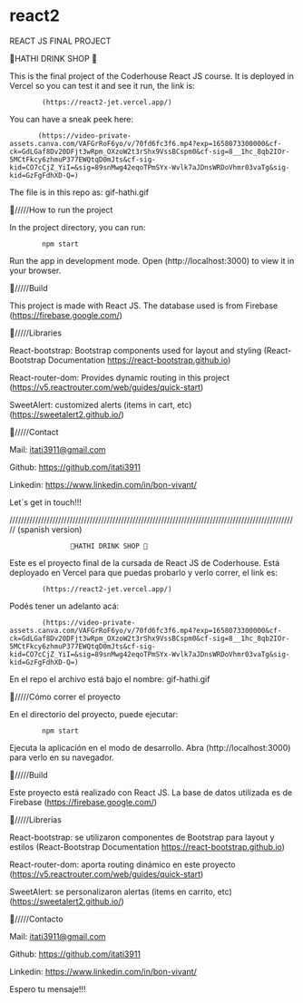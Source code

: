 # react2
REACT JS FINAL PROJECT


🍹HATHI DRINK SHOP 🍹
                   
This is the final project of the Coderhouse React JS course.
It is deployed in Vercel so you can test it and see it run, the link is:                  
            
            (https://react2-jet.vercel.app/)


You can have a sneak peek here:


           (https://video-private-assets.canva.com/VAFGrRoF6yo/v/70fd6fc3f6.mp4?exp=1658073300000&cf-ck=GdLGaf8Dv20DFjt3wRpm_OXzoW2t3rShx9VssBCspm0&cf-sig=8__1hc_8qb2IOr-5MCtFkcy6zhmuP377EWQtqD0mJts&cf-sig-kid=CO7cCjZ_YiI=&sig=89snMwg42eqoTPmSYx-Wvlk7aJDnsWRDoVhmr03vaTg&sig-kid=GzFgFdhXD-Q=)
       

The file is in this repo as: gif-hathi.gif


🍹/////How to run the project

In the project directory, you can run:

            npm start           
                   
Run the app in development mode.
Open (http://localhost:3000) to view it in your browser.


🍹/////Build

This project is made with React JS. The database used is from Firebase (https://firebase.google.com/)


🍹/////Libraries

React-bootstrap: Bootstrap components used for layout and styling (React-Bootstrap Documentation
https://react-bootstrap.github.io)

React-router-dom: Provides dynamic routing in this project (https://v5.reactrouter.com/web/guides/quick-start)

SweetAlert: customized alerts (items in cart, etc) (https://sweetalert2.github.io/)



🍹/////Contact

Mail: itati3911@gmail.com

Github: https://github.com/itati3911

Linkedin: https://www.linkedin.com/in/bon-vivant/

Let´s get in touch!!!


/////////////////////////////////////////////////////////////////////////////////////////////////////
(spanish version)

                   🍹HATHI DRINK SHOP 🍹

Este es el proyecto final de la cursada de React JS de Coderhouse.
Está deployado en Vercel para que puedas probarlo y verlo correr, el link es:

            (https://react2-jet.vercel.app/)


Podés tener un adelanto acá:


            (https://video-private-assets.canva.com/VAFGrRoF6yo/v/70fd6fc3f6.mp4?exp=1658073300000&cf-ck=GdLGaf8Dv20DFjt3wRpm_OXzoW2t3rShx9VssBCspm0&cf-sig=8__1hc_8qb2IOr-5MCtFkcy6zhmuP377EWQtqD0mJts&cf-sig-kid=CO7cCjZ_YiI=&sig=89snMwg42eqoTPmSYx-Wvlk7aJDnsWRDoVhmr03vaTg&sig-kid=GzFgFdhXD-Q=)

En el repo el archivo está bajo el nombre: gif-hathi.gif


🍹/////Cómo correr el proyecto

En el directorio del proyecto, puede ejecutar:

            npm start

Ejecuta la aplicación en el modo de desarrollo.
Abra (http://localhost:3000) para verlo en su navegador.

🍹/////Build

Este proyecto está realizado con React JS. La base de datos utilizada es de Firebase (https://firebase.google.com/)

🍹/////Librerías

React-bootstrap: se utilizaron componentes de Bootstrap para layout y estilos (React-Bootstrap Documentation
https://react-bootstrap.github.io)

React-router-dom: aporta routing dinámico en este proyecto (https://v5.reactrouter.com/web/guides/quick-start)

SweetAlert: se personalizaron alertas (items en carrito, etc) (https://sweetalert2.github.io/)

🍹/////Contacto

Mail: itati3911@gmail.com

Github: https://github.com/itati3911

Linkedin: https://www.linkedin.com/in/bon-vivant/

Espero tu mensaje!!!


